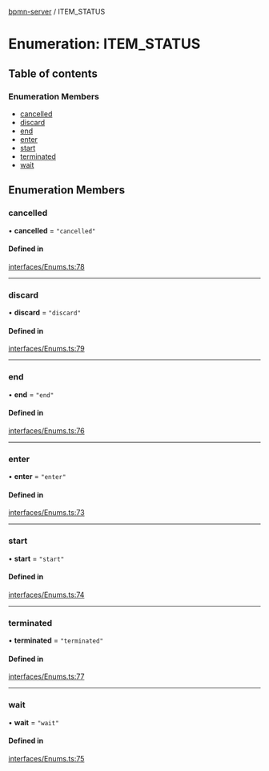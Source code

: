 [bpmn-server](../README.md) / ITEM\_STATUS

# Enumeration: ITEM\_STATUS

## Table of contents

### Enumeration Members

- [cancelled](ITEM_STATUS.md#cancelled)
- [discard](ITEM_STATUS.md#discard)
- [end](ITEM_STATUS.md#end)
- [enter](ITEM_STATUS.md#enter)
- [start](ITEM_STATUS.md#start)
- [terminated](ITEM_STATUS.md#terminated)
- [wait](ITEM_STATUS.md#wait)

## Enumeration Members

### cancelled

• **cancelled** = ``"cancelled"``

#### Defined in

[interfaces/Enums.ts:78](https://bitbucket.org/ralphhanna/bpmn-server/src/2ac50a51/WebApp/bpmnServer/src/interfaces/Enums.ts#lines-78)

___

### discard

• **discard** = ``"discard"``

#### Defined in

[interfaces/Enums.ts:79](https://bitbucket.org/ralphhanna/bpmn-server/src/2ac50a51/WebApp/bpmnServer/src/interfaces/Enums.ts#lines-79)

___

### end

• **end** = ``"end"``

#### Defined in

[interfaces/Enums.ts:76](https://bitbucket.org/ralphhanna/bpmn-server/src/2ac50a51/WebApp/bpmnServer/src/interfaces/Enums.ts#lines-76)

___

### enter

• **enter** = ``"enter"``

#### Defined in

[interfaces/Enums.ts:73](https://bitbucket.org/ralphhanna/bpmn-server/src/2ac50a51/WebApp/bpmnServer/src/interfaces/Enums.ts#lines-73)

___

### start

• **start** = ``"start"``

#### Defined in

[interfaces/Enums.ts:74](https://bitbucket.org/ralphhanna/bpmn-server/src/2ac50a51/WebApp/bpmnServer/src/interfaces/Enums.ts#lines-74)

___

### terminated

• **terminated** = ``"terminated"``

#### Defined in

[interfaces/Enums.ts:77](https://bitbucket.org/ralphhanna/bpmn-server/src/2ac50a51/WebApp/bpmnServer/src/interfaces/Enums.ts#lines-77)

___

### wait

• **wait** = ``"wait"``

#### Defined in

[interfaces/Enums.ts:75](https://bitbucket.org/ralphhanna/bpmn-server/src/2ac50a51/WebApp/bpmnServer/src/interfaces/Enums.ts#lines-75)
